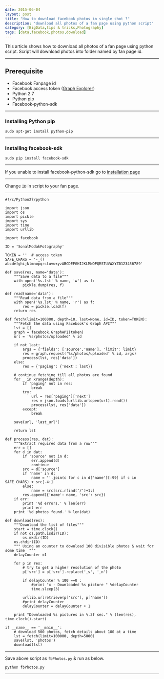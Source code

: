 ```yaml
---
date: 2015-06-04
layout: post
title: "How to download facebook photos in single shot ?"
description: "download all photos of a fan page using python script"
category: [BigData,tips & tricks,Photography]
tags: [data,facebook,photos,download]
---
```


This article shows how to download all photos of a fan page using python script.
Script will download photos into folder named by fan page id.

------------------

**Prerequisite**
------------------

* Facebook Fanpage id
* Facebook access token ([Graph Explorer](https://developers.facebook.com/tools/explorer/ "Get access token from Facebook Graph explorer"))
* Python 2.7
* Python pip
* Facebook-python-sdk

------------------

### **Installing Python pip**
```shell
sudo apt-get install python-pip
```

--------------------

### **Installing facebook-sdk**
```shell
sudo pip install facebook-sdk
```

--------------------
If you unable to install facebook-python-sdk go to [installation page](http://facebook-sdk.readthedocs.org/en/latest/install.html)

---------------------

Change ``` ID ```  in script to your fan page.

---------------------

    #!/c/Python27/python

    import json
    import os
    import pickle
    import sys
    import time
    import urllib

    import facebook

    ID = 'SonalModakFotography'

    TOKEN = ''  # access token
    SAFE_CHARS = '-_() abcdefghijklmnopqrstuvwxyzABCDEFGHIJKLMNOPQRSTUVWXYZ0123456789'

    def save(res, name='data'):
        """Save data to a file"""
        with open('%s.lst' % name, 'w') as f:
            pickle.dump(res, f)

    def read(name='data'):
        """Read data from a file"""
        with open('%s.lst' % name, 'r') as f:
            res = pickle.load(f)
        return res

    def fetch(limit=100000, depth=10, last=None, id=ID, token=TOKEN):
        """Fetch the data using Facebook's Graph API"""
        lst = []
        graph = facebook.GraphAPI(token)
        url = '%s/photos/uploaded' % id

        if not last:
            args = {'fields': ['source','name'], 'limit': limit}
            res = graph.request('%s/photos/uploaded' % id, args)
            process(lst, res['data'])
        else:
            res = {'paging': {'next': last}}

        # continue fetching till all photos are found
        for _ in xrange(depth):
            if 'paging' not in res:
                break
            try:
                url = res['paging']['next']
                res = json.loads(urllib.urlopen(url).read())
                process(lst, res['data'])
            except:
                break

        save(url, 'last_url')

        return lst

    def process(res, dat):
        """Extract required data from a row"""
        err = []
        for d in dat:
            if 'source' not in d:
                err.append(d)
                continue
            src = d['source']
            if 'name' in d:
                name = ''.join(c for c in d['name'][:99] if c in SAFE_CHARS) + src[-4:]
            else:
                name = src[src.rfind('/')+1:]
            res.append({'name': name, 'src': src})
        if err:
            print '%d errors.' % len(err)
            print err
        print '%d photos found.' % len(dat)

    def download(res):
        """Download the list of files"""
        start = time.clock()
        if not os.path.isdir(ID):
            os.mkdir(ID)
        os.chdir(ID)
        """ Using an counter to download 100 divisible photos & wait for some time  """
        delayCounter =1

        for p in res:
            # try to get a higher resolution of the photo
            p['src'] = p['src'].replace('_s', '_n')

            if delayCounter % 100 ==0 :
                #print "x - Downloaded %s picture " %delayCounter
                time.sleep(3)

            urllib.urlretrieve(p['src'], p['name'])
            #print delayCounter
            delayCounter = delayCounter + 1

        print "Downloaded %s pictures in %.3f sec." % (len(res), time.clock()-start)

    if __name__ == '__main__':
        # download 500 photos, fetch details about 100 at a time
        lst = fetch(limit=100000, depth=5000)
        save(lst, 'photos')
        download(lst)


-------------------------------

Save above script as ``` fbPhotos.py ``` & run as below.

```
python fbPhotos.py
```

-------------------------------
